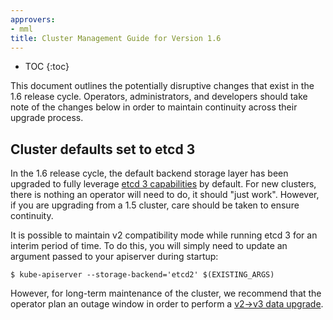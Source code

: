 ```yaml
---
approvers:
- mml
title: Cluster Management Guide for Version 1.6
---
```


* TOC
{:toc}

This document outlines the potentially disruptive changes that exist in the 1.6 release cycle.  Operators, administrators, and developers should
take note of the changes below in order to maintain continuity across their upgrade process.

## Cluster defaults set to etcd 3

In the 1.6 release cycle, the default backend storage layer has been upgraded to fully leverage [etcd 3 capabilities](https://coreos.com/blog/etcd3-a-new-etcd.html) by default.
For new clusters, there is nothing an operator will need to do, it should "just work".  However, if you are upgrading from a 1.5 cluster, care should be taken to ensure
continuity.

It is possible to maintain v2 compatibility mode while running etcd 3 for an interim period of time.  To do this, you will simply need to update an argument passed to your apiserver during
startup:

```
$ kube-apiserver --storage-backend='etcd2' $(EXISTING_ARGS)
```

However, for long-term maintenance of the cluster, we recommend that the operator plan an outage window in order to perform a [v2->v3 data upgrade](https://coreos.com/etcd/docs/latest/upgrades/upgrade_3_0.html).
